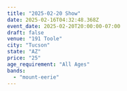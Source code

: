 ```yaml
---
title: "2025-02-20 Show"
date: 2025-02-16T04:32:48.368Z
event_date: 2025-02-20T20:00:00-07:00
draft: false
venue: "191 Toole"
city: "Tucson"
state: "AZ"
price: "25"
age_requirement: "All Ages"
bands:
  - "mount-eerie"
---
```

